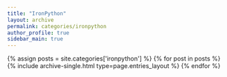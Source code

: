 ```yaml
---
title: "IronPython"
layout: archive
permalink: categories/ironpython
author_profile: true
sidebar_main: true
---
```



{% assign posts = site.categories['ironpython'] %}
{% for post in posts %} {% include archive-single.html type=page.entries_layout %} {% endfor %}
